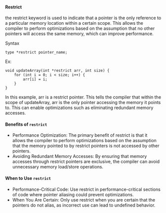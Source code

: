 #### Restrict
the restrict keyword is used to indicate that a pointer is the only reference to a particular memory location within a certain scope. This allows the compiler to perform optimizations based on the assumption that no other pointers will access the same memory, which can improve performance.

Syntax
```
type *restrict pointer_name;
```
Ex:
```
void updateArray(int *restrict arr, int size) {
    for (int i = 0; i < size; i++) {
        arr[i] = i;
    }
}
```
In this example, arr is a restrict pointer. This tells the compiler that within the scope of updateArray, arr is the only pointer accessing the memory it points to. This can enable optimizations such as eliminating redundant memory accesses.
#### Benefits of ```restrict```
- Performance Optimization: The primary benefit of restrict is that it allows the compiler to perform optimizations based on the assumption that the memory pointed to by restrict pointers is not accessed by other pointers.
- Avoiding Redundant Memory Accesses: By ensuring that memory accesses through restrict pointers are exclusive, the compiler can avoid unnecessary memory load/store operations.
#### When to Use ```restrict```
- Performance-Critical Code: Use restrict in performance-critical sections of code where pointer aliasing could prevent optimizations.
- When You Are Certain: Only use restrict when you are certain that the pointers do not alias, as incorrect use can lead to undefined behavior.